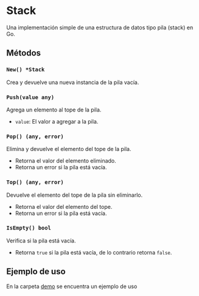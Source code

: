 # Stack

Una implementación simple de una estructura de datos tipo pila (stack) en Go.

## Métodos

### `New() *Stack`

Crea y devuelve una nueva instancia de la pila vacía.

### `Push(value any)`

Agrega un elemento al tope de la pila.

- `value`: El valor a agregar a la pila.

### `Pop() (any, error)`

Elimina y devuelve el elemento del tope de la pila.

- Retorna el valor del elemento eliminado.
- Retorna un error si la pila está vacía.

### `Top() (any, error)`

Devuelve el elemento del tope de la pila sin eliminarlo.

- Retorna el valor del elemento del tope.
- Retorna un error si la pila está vacía.

### `IsEmpty() bool`

Verifica si la pila está vacía.

- Retorna `true` si la pila está vacía, de lo contrario retorna `false`.

## Ejemplo de uso

En la carpeta  [demo](./demo) se encuentra un ejemplo de uso
